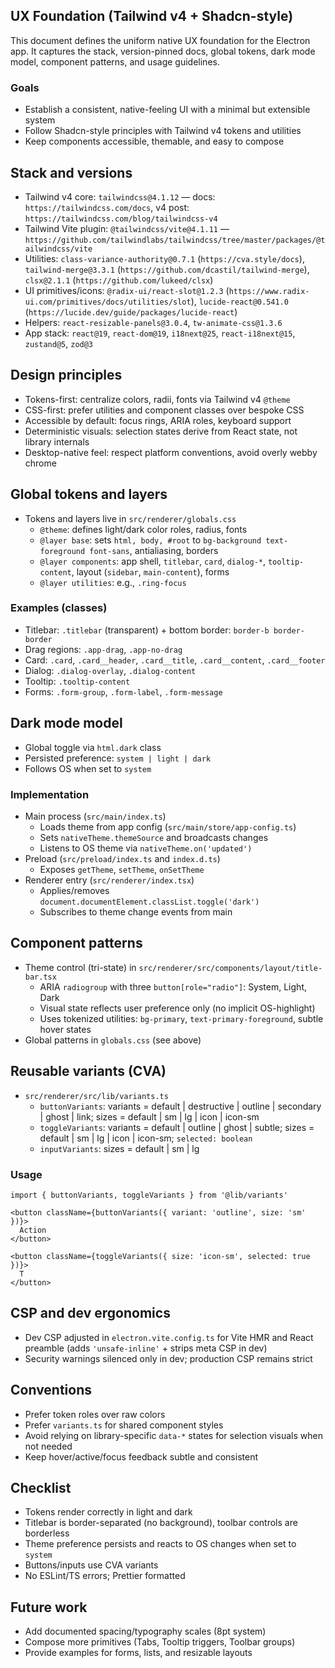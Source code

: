 ## UX Foundation (Tailwind v4 + Shadcn-style)

This document defines the uniform native UX foundation for the Electron app. It captures the stack, version-pinned docs, global tokens, dark mode model, component patterns, and usage guidelines.

### Goals
- Establish a consistent, native-feeling UI with a minimal but extensible system
- Follow Shadcn-style principles with Tailwind v4 tokens and utilities
- Keep components accessible, themable, and easy to compose

## Stack and versions
- Tailwind v4 core: `tailwindcss@4.1.12` — docs: `https://tailwindcss.com/docs`, v4 post: `https://tailwindcss.com/blog/tailwindcss-v4`
- Tailwind Vite plugin: `@tailwindcss/vite@4.1.11` — `https://github.com/tailwindlabs/tailwindcss/tree/master/packages/@tailwindcss/vite`
- Utilities: `class-variance-authority@0.7.1` (`https://cva.style/docs`), `tailwind-merge@3.3.1` (`https://github.com/dcastil/tailwind-merge`), `clsx@2.1.1` (`https://github.com/lukeed/clsx`)
- UI primitives/icons: `@radix-ui/react-slot@1.2.3` (`https://www.radix-ui.com/primitives/docs/utilities/slot`), `lucide-react@0.541.0` (`https://lucide.dev/guide/packages/lucide-react`)
- Helpers: `react-resizable-panels@3.0.4`, `tw-animate-css@1.3.6`
- App stack: `react@19`, `react-dom@19`, `i18next@25`, `react-i18next@15`, `zustand@5`, `zod@3`

## Design principles
- Tokens-first: centralize colors, radii, fonts via Tailwind v4 `@theme`
- CSS-first: prefer utilities and component classes over bespoke CSS
- Accessible by default: focus rings, ARIA roles, keyboard support
- Deterministic visuals: selection states derive from React state, not library internals
- Desktop-native feel: respect platform conventions, avoid overly webby chrome

## Global tokens and layers
- Tokens and layers live in `src/renderer/globals.css`
  - `@theme`: defines light/dark color roles, radius, fonts
  - `@layer base`: sets `html, body, #root` to `bg-background text-foreground font-sans`, antialiasing, borders
  - `@layer components`: app shell, `titlebar`, `card`, `dialog-*`, `tooltip-content`, layout (`sidebar`, `main-content`), forms
  - `@layer utilities`: e.g., `.ring-focus`

### Examples (classes)
- Titlebar: `.titlebar` (transparent) + bottom border: `border-b border-border`
- Drag regions: `.app-drag`, `.app-no-drag`
- Card: `.card`, `.card__header`, `.card__title`, `.card__content`, `.card__footer`
- Dialog: `.dialog-overlay`, `.dialog-content`
- Tooltip: `.tooltip-content`
- Forms: `.form-group`, `.form-label`, `.form-message`

## Dark mode model
- Global toggle via `html.dark` class
- Persisted preference: `system | light | dark`
- Follows OS when set to `system`

### Implementation
- Main process (`src/main/index.ts`)
  - Loads theme from app config (`src/main/store/app-config.ts`)
  - Sets `nativeTheme.themeSource` and broadcasts changes
  - Listens to OS theme via `nativeTheme.on('updated')`
- Preload (`src/preload/index.ts` and `index.d.ts`)
  - Exposes `getTheme`, `setTheme`, `onSetTheme`
- Renderer entry (`src/renderer/index.tsx`)
  - Applies/removes `document.documentElement.classList.toggle('dark')`
  - Subscribes to theme change events from main

## Component patterns
- Theme control (tri-state) in `src/renderer/src/components/layout/title-bar.tsx`
  - ARIA `radiogroup` with three `button[role="radio"]`: System, Light, Dark
  - Visual state reflects user preference only (no implicit OS-highlight)
  - Uses tokenized utilities: `bg-primary`, `text-primary-foreground`, subtle hover states
- Global patterns in `globals.css` (see above)

## Reusable variants (CVA)
- `src/renderer/src/lib/variants.ts`
  - `buttonVariants`: variants = default | destructive | outline | secondary | ghost | link; sizes = default | sm | lg | icon | icon-sm
  - `toggleVariants`: variants = default | outline | ghost | subtle; sizes = default | sm | lg | icon | icon-sm; `selected: boolean`
  - `inputVariants`: sizes = default | sm | lg

### Usage
```tsx
import { buttonVariants, toggleVariants } from '@lib/variants'

<button className={buttonVariants({ variant: 'outline', size: 'sm' })}>
  Action
</button>

<button className={toggleVariants({ size: 'icon-sm', selected: true })}>
  T
</button>
```

## CSP and dev ergonomics
- Dev CSP adjusted in `electron.vite.config.ts` for Vite HMR and React preamble (adds `'unsafe-inline'` + strips meta CSP in dev)
- Security warnings silenced only in dev; production CSP remains strict

## Conventions
- Prefer token roles over raw colors
- Prefer `variants.ts` for shared component styles
- Avoid relying on library-specific `data-*` states for selection visuals when not needed
- Keep hover/active/focus feedback subtle and consistent

## Checklist
- Tokens render correctly in light and dark
- Titlebar is border-separated (no background), toolbar controls are borderless
- Theme preference persists and reacts to OS changes when set to `system`
- Buttons/inputs use CVA variants
- No ESLint/TS errors; Prettier formatted

## Future work
- Add documented spacing/typography scales (8pt system)
- Compose more primitives (Tabs, Tooltip triggers, Toolbar groups)
- Provide examples for forms, lists, and resizable layouts
